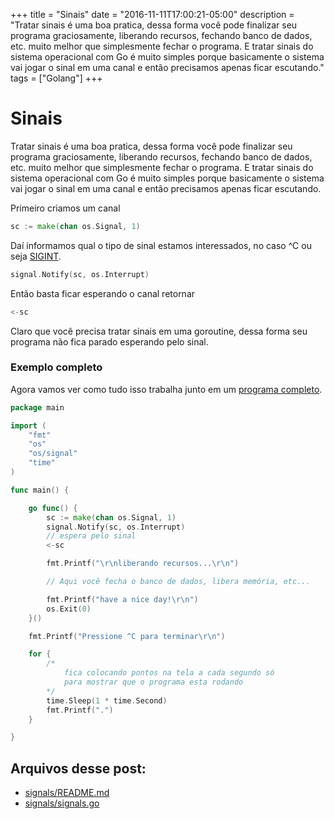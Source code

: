 +++
title = "Sinais"
date = "2016-11-11T17:00:21-05:00"
description = "Tratar sinais é uma boa pratica, dessa forma você pode finalizar seu programa graciosamente, liberando recursos, fechando banco de dados, etc. muito melhor que simplesmente fechar o programa. E tratar sinais do sistema operacional com Go é muito simples porque basicamente o sistema vai jogar o sinal em uma canal e então precisamos apenas ficar escutando."
tags = ["Golang"]
+++

# Sinais

Tratar sinais é uma boa pratica, dessa forma você pode finalizar seu programa graciosamente, liberando recursos, fechando banco de dados, etc. muito melhor que simplesmente fechar o programa. E tratar sinais do sistema operacional com Go é muito simples porque basicamente o sistema vai jogar o sinal em uma canal e então precisamos apenas ficar escutando.

Primeiro criamos um canal

```go
sc := make(chan os.Signal, 1)
```

Daí informamos qual o tipo de sinal estamos interessados, no caso ^C ou seja [SIGINT](https://en.wikipedia.org/wiki/Unix_signal#SIGINT).

```go
signal.Notify(sc, os.Interrupt)
```

Então basta ficar esperando o canal retornar

```go
<-sc
```

Claro que você precisa tratar sinais em uma goroutine, dessa forma seu programa não fica parado esperando pelo sinal.

### Exemplo completo

Agora vamos ver como tudo isso trabalha junto em um [programa completo](https://github.com/go-br/estudos/blob/master/signals/signals.go).

```go
package main

import (
	"fmt"
	"os"
	"os/signal"
	"time"
)

func main() {

	go func() {
		sc := make(chan os.Signal, 1)
		signal.Notify(sc, os.Interrupt)
		// espera pelo sinal
		<-sc

		fmt.Printf("\r\nliberando recursos...\r\n")

		// Aqui você fecha o banco de dados, libera memória, etc...

		fmt.Printf("have a nice day!\r\n")
		os.Exit(0)
	}()

	fmt.Printf("Pressione ^C para terminar\r\n")

	for {
		/*
			fica colocando pontos na tela a cada segundo só
			para mostrar que o programa esta rodando
		*/
		time.Sleep(1 * time.Second)
		fmt.Printf(".")
	}

}
```

## Arquivos desse post:

- [signals/README.md](https://github.com/go-br/estudos/blob/master/signals/README.md)
- [signals/signals.go](https://github.com/go-br/estudos/blob/master/signals/signals.go)
